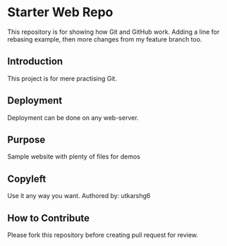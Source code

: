 # Starter Web Repo

This repository is for showing how Git and GitHub work. Adding a line for rebasing example, then more changes from my feature branch too.

## Introduction

This project is for mere practising Git.

## Deployment

Deployment can be done on any web-server.

## Purpose

Sample website with plenty of files for demos

## Copyleft

Use it any way you want.
Authored by: utkarshg6

## How to Contribute

Please fork this repository before creating pull request for review.
